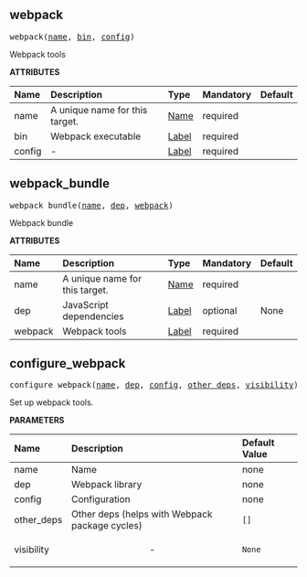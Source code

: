 <!-- Generated with Stardoc: http://skydoc.bazel.build -->

<a id="#webpack"></a>

## webpack

<pre>
webpack(<a href="#webpack-name">name</a>, <a href="#webpack-bin">bin</a>, <a href="#webpack-config">config</a>)
</pre>

Webpack tools

**ATTRIBUTES**

| Name                              | Description                    | Type                                                               | Mandatory | Default |
| :-------------------------------- | :----------------------------- | :----------------------------------------------------------------- | :-------- | :------ |
| <a id="webpack-name"></a>name     | A unique name for this target. | <a href="https://bazel.build/docs/build-ref.html#name">Name</a>    | required  |         |
| <a id="webpack-bin"></a>bin       | Webpack executable             | <a href="https://bazel.build/docs/build-ref.html#labels">Label</a> | required  |         |
| <a id="webpack-config"></a>config | -                              | <a href="https://bazel.build/docs/build-ref.html#labels">Label</a> | required  |         |

<a id="#webpack_bundle"></a>

## webpack_bundle

<pre>
webpack_bundle(<a href="#webpack_bundle-name">name</a>, <a href="#webpack_bundle-dep">dep</a>, <a href="#webpack_bundle-webpack">webpack</a>)
</pre>

Webpack bundle

**ATTRIBUTES**

| Name                                       | Description                    | Type                                                               | Mandatory | Default |
| :----------------------------------------- | :----------------------------- | :----------------------------------------------------------------- | :-------- | :------ |
| <a id="webpack_bundle-name"></a>name       | A unique name for this target. | <a href="https://bazel.build/docs/build-ref.html#name">Name</a>    | required  |         |
| <a id="webpack_bundle-dep"></a>dep         | JavaScript dependencies        | <a href="https://bazel.build/docs/build-ref.html#labels">Label</a> | optional  | None    |
| <a id="webpack_bundle-webpack"></a>webpack | Webpack tools                  | <a href="https://bazel.build/docs/build-ref.html#labels">Label</a> | required  |         |

<a id="#configure_webpack"></a>

## configure_webpack

<pre>
configure_webpack(<a href="#configure_webpack-name">name</a>, <a href="#configure_webpack-dep">dep</a>, <a href="#configure_webpack-config">config</a>, <a href="#configure_webpack-other_deps">other_deps</a>, <a href="#configure_webpack-visibility">visibility</a>)
</pre>

Set up webpack tools.

**PARAMETERS**

| Name                                                | Description                                    | Default Value     |
| :-------------------------------------------------- | :--------------------------------------------- | :---------------- |
| <a id="configure_webpack-name"></a>name             | Name                                           | none              |
| <a id="configure_webpack-dep"></a>dep               | Webpack library                                | none              |
| <a id="configure_webpack-config"></a>config         | Configuration                                  | none              |
| <a id="configure_webpack-other_deps"></a>other_deps | Other deps (helps with Webpack package cycles) | <code>[]</code>   |
| <a id="configure_webpack-visibility"></a>visibility | <p align="center"> - </p>                      | <code>None</code> |
